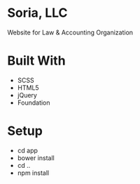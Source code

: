 # Soria, LLC 
Website for Law & Accounting Organization 


# Built With 
- SCSS
- HTML5
- jQuery 
- Foundation 


# Setup 
- cd app
- bower install
- cd ..
- npm install

